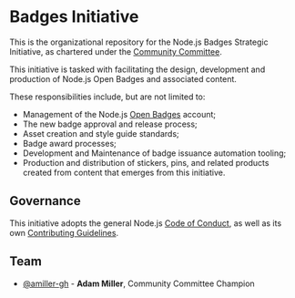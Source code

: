 # Badges Initiative

This is the organizational repository for the Node.js Badges Strategic Initiative, as chartered under the [Community Committee].

This initiative is tasked with facilitating the design, development and production of Node.js Open Badges and associated content.

These responsibilities include, but are not limited to:
 - Management of the Node.js [Open Badges] account;
 - The new badge approval and release process;
 - Asset creation and style guide standards;
 - Badge award processes;
 - Development and Maintenance of badge issuance automation tooling;
 - Production and distribution of stickers, pins, and related products created from content that emerges from this initiative.

## Governance
This initiative adopts the general Node.js [Code of Conduct], as well as its own
[Contributing Guidelines].

## Team
- [@amiller-gh](https://github.com/amiller-gh) - **Adam Miller**, Community Committee Champion

[Community Committee]: https://github.com/nodejs/community-committee
[Open Badges]: https://openbadges.org/get-started/
[Code of Conduct]: https://github.com/nodejs/admin/blob/master/CODE_OF_CONDUCT.md
[Contributing Guidelines]: ./CONTRIBUTING.md
